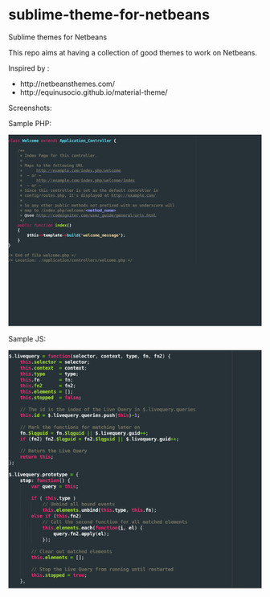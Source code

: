 # sublime-theme-for-netbeans
Sublime themes for Netbeans

This repo aims at having a collection of good themes to work on Netbeans.

Inspired by : 

<ul>
	<li>http://netbeansthemes.com/</li>
	<li>http://equinusocio.github.io/material-theme/</li>
</ul>

Screenshots:

Sample PHP:

![Alt text](/screenshots/monaki/php.png?raw=true "Monaki Theme")

Sample JS:

![Alt text](/screenshots/monaki/js.png?raw=true "Monaki Theme")